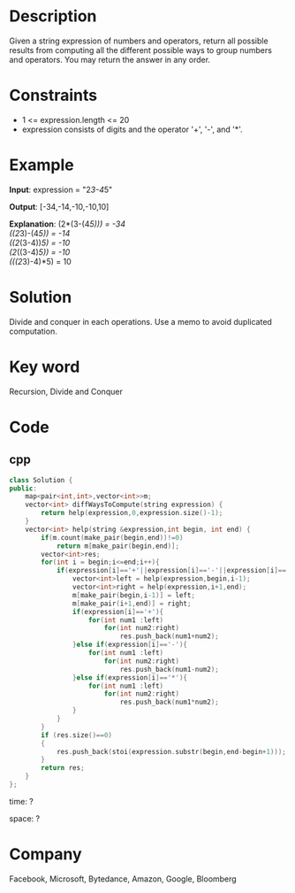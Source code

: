 # Description

Given a string expression of numbers and operators, return all possible results from computing all the different possible ways to group numbers and operators. You may return the answer in any order.
# Constraints
* 1 <= expression.length <= 20
* expression consists of digits and the operator '+', '-', and '*'.

# Example
**Input**: expression = "2*3-4*5"


**Output**: [-34,-14,-10,-10,10]

**Explanation**: 
(2*(3-(4*5))) = -34   
((2*3)-(4*5)) = -14   
((2*(3-4))*5) = -10   
(2*((3-4)*5)) = -10   
(((2*3)-4)*5) = 10  

# Solution
Divide and conquer in each operations. Use a memo to avoid duplicated computation.

# Key word
Recursion, Divide and Conquer

# Code

## cpp
```cpp
class Solution {
public:
    map<pair<int,int>,vector<int>>m;
    vector<int> diffWaysToCompute(string expression) {
        return help(expression,0,expression.size()-1);
    }
    vector<int> help(string &expression,int begin, int end) {
        if(m.count(make_pair(begin,end))!=0)
            return m[make_pair(begin,end)];
        vector<int>res;
        for(int i = begin;i<=end;i++){
            if(expression[i]=='+'||expression[i]=='-'||expression[i]=='*'){
                vector<int>left = help(expression,begin,i-1);
                vector<int>right = help(expression,i+1,end);
                m[make_pair(begin,i-1)] = left;
                m[make_pair(i+1,end)] = right;
                if(expression[i]=='+'){
                    for(int num1 :left)
                        for(int num2:right)
                            res.push_back(num1+num2);
                }else if(expression[i]=='-'){
                    for(int num1 :left)
                        for(int num2:right)
                            res.push_back(num1-num2);
                }else if(expression[i]=='*'){
                    for(int num1 :left)
                        for(int num2:right)
                            res.push_back(num1*num2);
                }
            }
        }
        if (res.size()==0)
        {
            res.push_back(stoi(expression.substr(begin,end-begin+1)));
        }
        return res;
    }
};

```
time: ?


space: ?

# Company

Facebook, Microsoft, Bytedance, Amazon, Google, Bloomberg